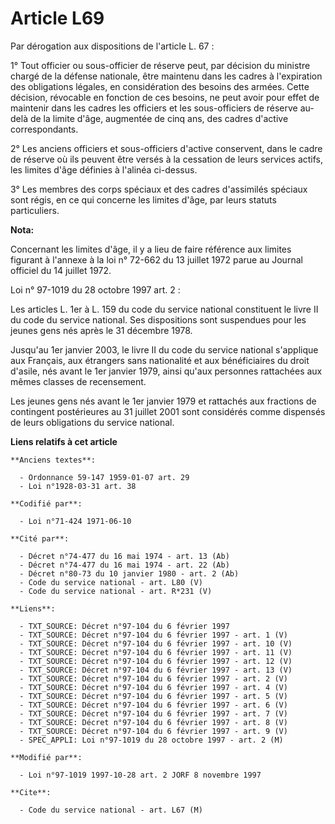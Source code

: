 # Article L69

Par dérogation aux dispositions de l'article L. 67 :

1° Tout officier ou sous-officier de réserve peut, par décision du ministre chargé de la défense nationale, être maintenu
dans les cadres à l'expiration des obligations légales, en considération des besoins des armées. Cette décision, révocable en
fonction de ces besoins, ne peut avoir pour effet de maintenir dans les cadres les officiers et les sous-officiers de réserve
au-delà de la limite d'âge, augmentée de cinq ans, des cadres d'active correspondants.

2° Les anciens officiers et sous-officiers d'active conservent, dans le cadre de réserve où ils peuvent être versés à la
cessation de leurs services actifs, les limites d'âge définies à l'alinéa ci-dessus.

3° Les membres des corps spéciaux et des cadres d'assimilés spéciaux sont régis, en ce qui concerne les limites d'âge, par
leurs statuts particuliers.

**Nota:**

Concernant les limites d'âge, il y a lieu de faire référence aux limites figurant à l'annexe à la loi n° 72-662 du 13 juillet
1972 parue au Journal officiel du 14 juillet 1972.

Loi n° 97-1019 du 28 octobre 1997 art. 2 : 

Les articles L. 1er à L. 159 du code du service national constituent le livre II du code du service national. Ses
dispositions sont suspendues pour les jeunes gens nés après le 31 décembre 1978. 

Jusqu'au 1er janvier 2003, le livre II du code du service national s'applique aux Français, aux étrangers sans nationalité et
aux bénéficiaires du droit d'asile, nés avant le 1er janvier 1979, ainsi qu'aux personnes rattachées aux mêmes classes de
recensement. 

Les jeunes gens nés avant le 1er janvier 1979 et rattachés aux fractions de contingent postérieures au 31 juillet 2001 sont
considérés comme dispensés de leurs obligations du service national.

**Liens relatifs à cet article**

	**Anciens textes**:

	  - Ordonnance 59-147 1959-01-07 art. 29
	  - Loi n°1928-03-31 art. 38

	**Codifié par**:

	  - Loi n°71-424 1971-06-10

	**Cité par**:

	  - Décret n°74-477 du 16 mai 1974 - art. 13 (Ab)
	  - Décret n°74-477 du 16 mai 1974 - art. 22 (Ab)
	  - Décret n°80-73 du 10 janvier 1980 - art. 2 (Ab)
	  - Code du service national - art. L80 (V)
	  - Code du service national - art. R*231 (V)

	**Liens**:

	  - TXT_SOURCE: Décret n°97-104 du 6 février 1997
	  - TXT_SOURCE: Décret n°97-104 du 6 février 1997 - art. 1 (V)
	  - TXT_SOURCE: Décret n°97-104 du 6 février 1997 - art. 10 (V)
	  - TXT_SOURCE: Décret n°97-104 du 6 février 1997 - art. 11 (V)
	  - TXT_SOURCE: Décret n°97-104 du 6 février 1997 - art. 12 (V)
	  - TXT_SOURCE: Décret n°97-104 du 6 février 1997 - art. 13 (V)
	  - TXT_SOURCE: Décret n°97-104 du 6 février 1997 - art. 2 (V)
	  - TXT_SOURCE: Décret n°97-104 du 6 février 1997 - art. 4 (V)
	  - TXT_SOURCE: Décret n°97-104 du 6 février 1997 - art. 5 (V)
	  - TXT_SOURCE: Décret n°97-104 du 6 février 1997 - art. 6 (V)
	  - TXT_SOURCE: Décret n°97-104 du 6 février 1997 - art. 7 (V)
	  - TXT_SOURCE: Décret n°97-104 du 6 février 1997 - art. 8 (V)
	  - TXT_SOURCE: Décret n°97-104 du 6 février 1997 - art. 9 (V)
	  - SPEC_APPLI: Loi n°97-1019 du 28 octobre 1997 - art. 2 (M)

	**Modifié par**:

	  - Loi n°97-1019 1997-10-28 art. 2 JORF 8 novembre 1997

	**Cite**:

	  - Code du service national - art. L67 (M)
